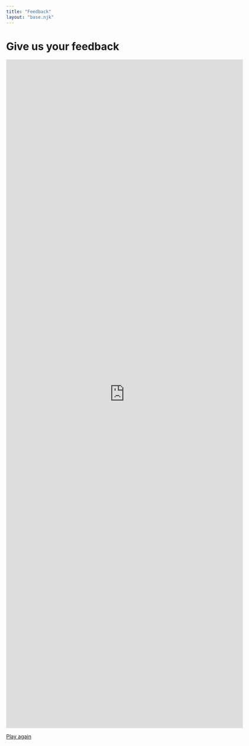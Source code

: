 ```yaml
---
title: "Feedback"
layout: "base.njk"
---
```



# Give us your feedback


<div class="grid grid-md-2 two-column-md">


  <div class="grid-column-1">








<iframe src="https://docs.google.com/forms/d/e/1FAIpQLSc_IqDJ_M0GZQhG2WsSTj6cJq-sb1-Ra6h8_TNT3LI67GiWtA/viewform?embedded=true" width="640" height="1807" frameborder="0" marginheight="0" marginwidth="0">Loading…</iframe>





<a class="btn" href="/play">Play again</a>






  </div>
</div>
